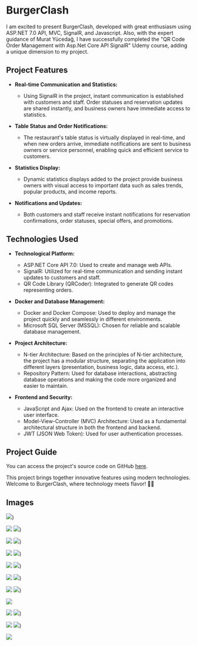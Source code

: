 # BurgerClash

I am excited to present BurgerClash, developed with great enthusiasm using ASP.NET 7.0 API, MVC, SignalR, and Javascript. Also, with the expert guidance of Murat Yücedağ, I have successfully completed the "QR Code Order Management with Asp.Net Core API SignalR" Udemy course, adding a unique dimension to my project.

## Project Features

- **Real-time Communication and Statistics:**
  - Using SignalR in the project, instant communication is established with customers and staff. Order statuses and reservation updates are shared instantly, and business owners have immediate access to statistics.

- **Table Status and Order Notifications:**
  - The restaurant's table status is virtually displayed in real-time, and when new orders arrive, immediate notifications are sent to business owners or service personnel, enabling quick and efficient service to customers.

- **Statistics Display:**
  - Dynamic statistics displays added to the project provide business owners with visual access to important data such as sales trends, popular products, and income reports.

- **Notifications and Updates:**
  - Both customers and staff receive instant notifications for reservation confirmations, order statuses, special offers, and promotions.

## Technologies Used

- **Technological Platform:**
  - ASP.NET Core API 7.0: Used to create and manage web APIs.
  - SignalR: Utilized for real-time communication and sending instant updates to customers and staff.
  - QR Code Library (QRCoder): Integrated to generate QR codes representing orders.

- **Docker and Database Management:**
  - Docker and Docker Compose: Used to deploy and manage the project quickly and seamlessly in different environments.
  - Microsoft SQL Server (MSSQL): Chosen for reliable and scalable database management.

- **Project Architecture:**
  - N-tier Architecture: Based on the principles of N-tier architecture, the project has a modular structure, separating the application into different layers (presentation, business logic, data access, etc.).
  - Repository Pattern: Used for database interactions, abstracting database operations and making the code more organized and easier to maintain.

- **Frontend and Security:**
  - JavaScript and Ajax: Used on the frontend to create an interactive user interface.
  - Model-View-Controller (MVC) Architecture: Used as a fundamental architectural structure in both the frontend and backend.
  - JWT (JSON Web Token): Used for user authentication processes.

## Project Guide

You can access the project's source code on GitHub [here](https://lnkd.in/dBSYgA7R).

This project brings together innovative features using modern technologies. Welcome to BurgerClash, where technology meets flavor! 🍔🚀



## Images

![](/Frontent/WebUI/wwwroot/Burgerclash/1.png))

![](/Frontent/WebUI/wwwroot/Burgerclash/2.png)
![](/Frontent/WebUI/wwwroot/Burgerclash/3.png))

![](/Frontent/WebUI/wwwroot/Burgerclash/4.png)
![](/Frontent/WebUI/wwwroot/Burgerclash/5.png))

![](/Frontent/WebUI/wwwroot/Burgerclash/6.png)
![](/Frontent/WebUI/wwwroot/Burgerclash/7.png))

![](/Frontent/WebUI/wwwroot/Burgerclash/8.png)
![](/Frontent/WebUI/wwwroot/Burgerclash/9.png))

![](/Frontent/WebUI/wwwroot/Burgerclash/10.png)
![](/Frontent/WebUI/wwwroot/Burgerclash/11.png))

![](/Frontent/WebUI/wwwroot/Burgerclash/12.png)
![](/Frontent/WebUI/wwwroot/Burgerclash/13.png))

![](/Frontent/WebUI/wwwroot/Burgerclash/14.png)

![](/Frontent/WebUI/wwwroot/Burgerclash/15.png)
![](/Frontent/WebUI/wwwroot/Burgerclash/16.png))

![](/Frontent/WebUI/wwwroot/Burgerclash/17.png)
![](/Frontent/WebUI/wwwroot/Burgerclash/18.png))

![](/Frontent/WebUI/wwwroot/Burgerclash/19.png)


